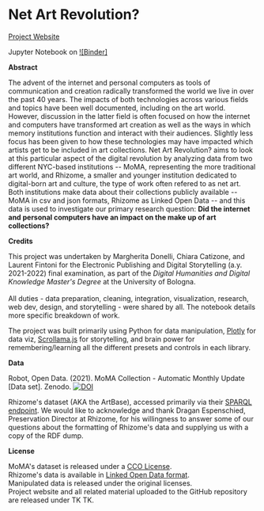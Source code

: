 # Net Art Revolution? 

[Project Website](TK)

Jupyter Notebook on [![Binder]](TK)

**Abstract**

The advent of the internet and personal computers as tools of communication and creation radically transformed the world we live in over the past 40 years. The impacts of both technologies across various fields and topics have been well documented, including on the art world. However, discussion in the latter field is often focused on how the internet and computers have transformed art creation as well as the ways in which memory institutions function and interact with their audiences. Slightly less focus has been given to how these technologies may have impacted which artists get to be included in art collections. Net Art Revolution? aims to look at this particular aspect of the digital revolution by analyzing data from two different NYC-based institutions -- MoMA, representing the more traditional art world, and Rhizome, a smaller and younger institution dedicated to digital-born art and culture, the type of work often refered to as net art. Both institutions make data about their collections publicly available -- MoMA in csv and json formats, Rhizome as Linked Open Data -- and this data is used to investigate our primary research question: **Did the internet and personal computers have an impact on the make up of art collections?** 

**Credits**

This project was undertaken by Margherita Donelli, Chiara Catizone, and Laurent Fintoni for the Electronic Publishing and Digital Storytelling (a.y. 2021-2022) final examination, as part of the *Digital Humanities and Digital Knowledge Master's Degree* at the University of Bologna. <br><br>
All duties - data preparation, cleaning, integration, visualization, research, web dev, design, and storytelling - were shared by all. The notebook details more specific breakdown of work. 

The project was built primarily using Python for data manipulation, [Plotly](https://plotly.com/python/) for data viz, [Scrollama.js](https://github.com/russellgoldenberg/scrollama) for storytelling, and brain power for remembering/learning all the different presets and controls in each library.  

**Data**

Robot, Open Data. (2021). MoMA Collection - Automatic Monthly Update [Data set]. Zenodo.
<a href="http://dx.doi.org/10.5281/zenodo.4408594" rel="nofollow"><img src="https://camo.githubusercontent.com/9518d46314dc1932e1dee7da00ac2c502a6db3a2c64526a71bede3478f378026/68747470733a2f2f7a656e6f646f2e6f72672f62616467652f646f692f31302e353238312f7a656e6f646f2e343430383539342e737667" alt="DOI" data-canonical-src="https://zenodo.org/badge/doi/10.5281/zenodo.4408594.svg" style="max-width: 100%;"></a><br>

Rhizome's dataset (AKA the ArtBase), accessed primarily via their [SPARQL endpoint](https://query.artbase.rhizome.org/). We would like to acknowledge and thank Dragan Espenschied, Preservation Director at Rhizome, for his willingness to answer some of our questions about the formatting of Rhizome's data and supplying us with a copy of the RDF dump. 

**License**

MoMA's dataset is released under a [CCO License](https://creativecommons.org/publicdomain/zero/1.0/). <br>
Rhizome's data is available in [Linked Open Data format](https://artbase.rhizome.org/wiki/About). <br>
Manipulated data is released under the original licenses. <br>
Project website and all related material uploaded to the GitHub repository are released under TK TK. <br>
